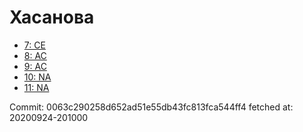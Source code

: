 # Хасанова
- [7: CE](7.md)
- [8: AC](8.md)
- [9: AC](9.md)
- [10: NA](10.md)
- [11: NA](11.md)

Commit: 0063c290258d652ad51e55db43fc813fca544ff4
 fetched at: 20200924-201000

